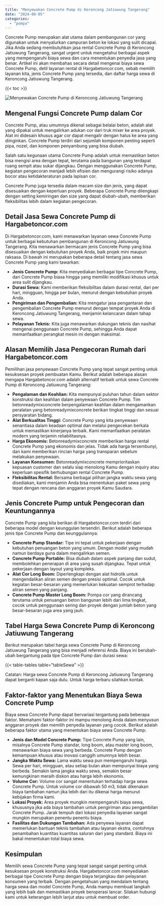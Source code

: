 ```yaml
---
title: "Menyewakan Concrete Pump di Keroncong Jatiuwung Tangerang"
date: "2024-08-05"
categories: 
  - "pompa"
---
```




Concrete Pump merupakan alat utama dalam pembangunan cor yang digunakan untuk menyalurkan campuran beton ke lokasi yang sulit dicapai. Jika Anda sedang membutuhkan jasa rental Concrete Pump di Keroncong Jatiuwung Tangerang, sangat urgent untuk mengetahui berbagai aspek yang mempengaruhi biaya sewa dan cara menentukan penyedia jasa yang benar. Artikel ini akan membahas secara detail mengenai biaya sewa Concrete Pump, detil layanan rental di Hargabetoncor.com, sebab memilih layanan kita, jenis Concrete Pump yang tersedia, dan daftar harga sewa di Keroncong Jatiuwung Tangerang.

{{< toc >}}

![Menyewakan Concrete Pump di Keroncong Jatiuwung Tangerang](https://hargareadymixid.github.io/pompa/concrete-pump%20(14).png)

## Mengenal Fungsi Concrete Pump dalam Cor

Concrete Pump, atau umumnya dikenal sebagai belalai beton, adalah alat yang dipakai untuk mengalirkan adukan cor dari truk mixer ke area proyek. Alat ini didesain khusus agar cor dapat mengalir dengan halus ke area yang diinginkan. Concrete Pump terdiri dari sejumlah komponen penting seperti pipa, nozel, dan komponen penyambung yang bisa diubah.

Salah satu kegunaan utama Concrete Pump adalah untuk memastikan beton bisa mengisi area dengan tepat, terutama pada bangunan yang terdapat ruang sempit atau sukar dijangkau. Dengan menggunakan Concrete Pump, kegiatan pengecoran menjadi lebih efisien dan mengurangi risiko adanya bocor atau ketidakteraturan pada lapisan cor.

Concrete Pump juga tersedia dalam macam size dan jenis, yang dapat disesuaikan dengan keperluan proyek. Beberapa Concrete Pump dilengkapi dengan setting kemiringan dan size yang dapat diubah-ubah, memberikan fleksibilitas lebih dalam kegiatan pengecoran.

## Detail Jasa Sewa Concrete Pump di Hargabetoncor.com

Di Hargabetoncor.com, kami menawarkan layanan sewa Concrete Pump untuk berbagai kebutuhan pembangunan di Keroncong Jatiuwung Tangerang. Kita menawarkan bermacam jenis Concrete Pump yang bisa disesuaikan dengan kebutuhan proyek Anda, baik projek mini maupun raksasa. Di bawah ini merupakan beberapa detail tentang jasa sewa Concrete Pump yang kami tawarkan:

- **Jenis Concrete Pump:** Kita menyediakan berbagai tipe Concrete Pump, dari Concrete Pump biasa hingga yang memiliki modifikasi khusus untuk area sulit dijangkau.
- **Durasi Sewa:** Kami memberikan fleksibilitas dalam durasi rental, dari per hari, mingguan, hingga per bulan, menurut dengan kebutuhan proyek Anda.
- **Pengiriman dan Pengembalian:** Kita mengatur jasa pengantaran dan pengembalian Concrete Pump menurut dengan tempat proyek Anda di Keroncong Jatiuwung Tangerang, menjamin kelancaran dalam tahap sewa.
- **Pelayanan Teknis:** Kita juga menawarkan dukungan teknis dan nasihat mengenai penggunaan Concrete Pump, sehingga Anda dapat memanfaatkan perangkat mesin ini dengan maksimal.

## Alasan Memilih Jasa Pengecoran Rumah dari Hargabetoncor.com

Pemilihan jasa penyewaan Concrete Pump yang tepat sangat penting untuk kesuksesan proyek pembuatan Kamu. Berikut adalah beberapa alasan mengapa Hargabetoncor.com adalah alternatif terbaik untuk sewa Concrete Pump di Keroncong Jatiuwung Tangerang:

- **Pengalaman dan Keahlian:** Kita mempunyai puluhan tahun dalam sektor konstruksi dan keahlian dalam penyewaan Concrete Pump. Tim betonreadymixconcrete berpengalaman keahlian dalam mengamankan peralatan yang betonreadymixconcrete berikan tingkat tinggi dan sesuai persyaratan bidang.
- **Alat Berkualitas Tinggi:** Concrete Pump yang kita penyewaan senantiasa dalam keadaan optimal dan melalui pengecekan berkala untuk memastikan kinerjanya terbaik. Kami memanfaatkan peralatan modern yang terjamin reliabilitasnya.
- **Harga Ekonomis:** Betonreadymixconcrete memberikan harga rental Concrete Pump yang ekonomis dan jelas. Tidak ada harga tersembunyi, dan kami memberikan rincian harga yang transparan sebelum melakukan penyewaan.
- **Layanan Konsumen:** Betonreadymixconcrete memprioritaskan kepuasan customer dan selalu siap menolong Kamu dengan inquiry atau keperluan spesifik berhubungan rental Concrete Pump.
- **Fleksibilitas Rental:** Bersama berbagai pilihan jangka waktu sewa yang disediakan, kami menjamin Anda bisa menentukan paket sewa yang tepat dengan rencana dan anggaran proyek Kamu Saudara.

## Jenis Concrete Pump untuk Pengecoran dan Keuntungannya

Concrete Pump yang kita berikan di Hargabetoncor.com terdiri dari beberapa model dengan keunggulan tersendiri. Berikut adalah beberapa jenis tipe Concrete Pump dan keunggulannya:

- **Concrete Pump Standar:** Tipe ini tepat untuk pekerjaan dengan kebutuhan penuangan beton yang umum. Dengan model yang mudah namun berdaya guna dalam mengalirkan semen.
- **Concrete Pump Portable:** Bisa diubah dalam aspek panjang dan sudut, membolehkan penerapan di area yang susah dijangkau. Tepat untuk pekerjaan dengan layout yang kompleks.
- **Alat Cor Long Boom:** Diperlengkapi dengan alat hidrolik untuk mengendalikan aliran semen dengan presisi optimal. Cocok untuk kegiatan besar-besaran yang memerlukan kekuatan semprot terhadap aliran semen yang panjang.
- **Concrete Pump Master Long Boom:** Pompa cor yang dirancang terutama untuk penuangan beton bangunan lebih dari lima tingkat, cocok untuk penggunaan sering dan proyek dengan jumlah beton yang besar-besaran juga area yang jauh.

## Tabel Harga Sewa Concrete Pump di Keroncong Jatiuwung Tangerang

Berikut merupakan tabel harga sewa Concrete Pump di Keroncong Jatiuwung Tangerang yang bisa menjadi referensi Anda. Biaya ini berubah-ubah bergantung pada tipe Concrete Pump dan durasi sewa:

{{< table-tables table="tableSewa" >}}

Catatan: Harga sewa Concrete Pump di Keroncong Jatiuwung Tangerang dapat berganti kapan saja dulu. Untuk harga terbaru silahkan kontak.

## Faktor-faktor yang Menentukan Biaya Sewa Concrete Pump

Biaya sewa Concrete Pump dapat bervariasi tergantung pada beberapa faktor. Memahami faktor-faktor ini mampu menolong Anda dalam menyusun anggaran proyek dan memilih penyedia layanan yang cocok. Berikut adalah beberapa faktor utama yang menentukan biaya sewa Concrete Pump:

- **Jenis dan Model Concrete Pump:** Tipe Concrete Pump yang lain, misalnya Concrete Pump standar, long boom, atau master long boom, menawarkan biaya sewa yang berbeda. Concrete Pump dengan kemampuan khusus atau inovasi canggih umumnya lebih besar.
- **Jangka Waktu Sewa:** Lama waktu sewa pun mempengaruhi harga. Sewa per hari, mingguan, atau setiap bulan akan mempunyai biaya yang berbeda. Semakin lama jangka waktu sewa, semakin besar kemungkinan meraih diskon atau harga lebih ekonomis.
- **Volume Cor:** Volume cor sangat menentukan terhadap harga sewa Concrete Pump. Untuk volume cor dibawah 50 m3, tidak dikenakan biaya tambahan namun jika lebih dari itu dikenai harga menurut kebijakan firma kami.
- **Lokasi Proyek:** Area proyek mungkin mempengaruhi biaya sewa, khususnya jika ada biaya tambahan untuk pengiriman atau pengambilan Concrete Pump. Jarak tempuh dari lokasi penyedia layanan sangat mungkin merupakan penentu penentu biaya.
- **Fasilitas dan Dukungan Tambahan:** Ada penyewa layanan dapat memerlukan bantuan teknis tambahan atau layanan ekstra, contohnya penambahan kuantitas kuantitas saluran dari yang standard. Biaya ini bakal menentukan total biaya sewa.

## Kesimpulan

Memilih sewa Concrete Pump yang tepat sangat sangat penting untuk kesuksesan proyek konstruksi Anda. Hargabetoncor.com menyediakan berbagai tipe Concrete Pump dengan biaya terjangkau dan pelayanan konsumen yang terbaik. Dengan pengetahuan yang mendalam tentang harga sewa dan model Concrete Pump, Anda mampu membuat langkah yang lebih baik dan memastikan proyek beroperasi lancar. Silakan hubungi kami untuk keterangan lebih lanjut atau untuk membuat order.
